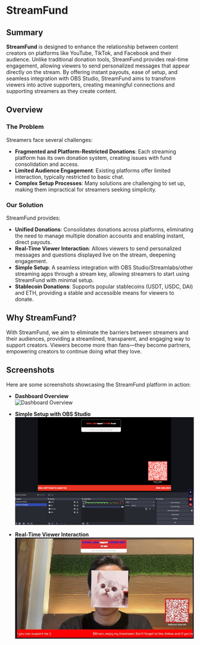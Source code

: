 # StreamFund

## Summary

**StreamFund** is designed to enhance the relationship between content creators on platforms like YouTube, TikTok, and Facebook and their audience. Unlike traditional donation tools, StreamFund provides real-time engagement, allowing viewers to send personalized messages that appear directly on the stream. By offering instant payouts, ease of setup, and seamless integration with OBS Studio, StreamFund aims to transform viewers into active supporters, creating meaningful connections and supporting streamers as they create content.

## Overview

### The Problem

Streamers face several challenges:

- **Fragmented and Platform-Restricted Donations**: Each streaming platform has its own donation system, creating issues with fund consolidation and access.
- **Limited Audience Engagement**: Existing platforms offer limited interaction, typically restricted to basic chat.
- **Complex Setup Processes**: Many solutions are challenging to set up, making them impractical for streamers seeking simplicity.

### Our Solution

StreamFund provides:

- **Unified Donations**: Consolidates donations across platforms, eliminating the need to manage multiple donation accounts and enabling instant, direct payouts.
- **Real-Time Viewer Interaction**: Allows viewers to send personalized messages and questions displayed live on the stream, deepening engagement.
- **Simple Setup**: A seamless integration with OBS Studio/Streamlabs/other streaming apps through a stream key, allowing streamers to start using StreamFund with minimal setup.
- **Stablecoin Donations**: Supports popular stablecoins (USDT, USDC, DAI) and ETH, providing a stable and accessible means for viewers to donate.

## Why StreamFund?

With StreamFund, we aim to eliminate the barriers between streamers and their audiences, providing a streamlined, transparent, and engaging way to support creators. Viewers become more than fans—they become partners, empowering creators to continue doing what they love.

## Screenshots

Here are some screenshots showcasing the StreamFund platform in action:

- **Dashboard Overview**  
  ![Dashboard Overview](/public/images/img1.png)

- **Simple Setup with OBS Studio**  
  ![OBS Studio Integration](/public/images/img2.png)

- **Real-Time Viewer Interaction**  
  ![Real-Time Interaction](/public/images/img2.jpg)
